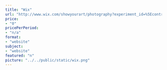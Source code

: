 ```yaml
---
title: "Wix"
url: "http://www.wix.com/showyourart/photography?experiment_id=%5Econtrastlake%5E%5E&utm_campaign=bd_pocket_us_photographers"
price: 
- "0"
pricePerPeriod: 
- "n/a"
format: 
- "website"
subject: 
- "website"
featured: "n"
picture: "../../public/static/wix.png"
---
```


